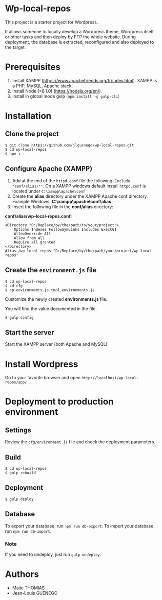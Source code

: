 # Wp-local-repos

This project is a starter project for Wordpress.

It allows someone to locally develop a Wordpress theme, Wordpress itself or other tasks and then deploy by FTP the whole website.
During deployment, the database is extracted, reconfigured and also deployed to the target.

# Prerequisites

1. Install XAMPP (https://www.apachefriends.org/fr/index.html). XAMPP is a PHP, MySQL, Apache stack.
3. Install Node (>8.1.0) (https://nodejs.org/en/).
4. Install in global mode gulp (`npm install -g gulp-cli`)


# Installation

## Clone the project

```
$ git clone https://github.com/jlguenego/wp-local-repos.git
$ cd wp-local-repos
$ npm i
```

## Configure Apache (XAMPP)

1. Add at the end of the `httpd.conf` file the following: `Include "conf/alias/*"`.
On a XAMPP windows default install `httpd.conf` is located  under `C:\xampp\apache\conf`
2. Create the **alias** directory under the XAMPP Apache conf directory. Example Windows: **C:\xampp\apache\conf\alias**.
3. Insert the following file in the **conf/alias** directory: 

**conf/alias/wp-local-repos.conf**:
```
<Directory "D:/Replace/by/the/path/to/your/project">
    Options Indexes FollowSymLinks Includes ExecCGI
    AllowOverride All
    Allow from all
	Require all granted
</Directory>
Alias /wp-local-repos "D:/Replace/by/the/path/your/project/wp-local-repos"
```

## Create the `environment.js` file

```
$ cd wp-local-repos
$ cd cfg
$ cp environments.js.tmpl environments.js
```

Customize the newly created **environments.js** file.

You will find the value documented in the file.

```
$ gulp config
```

## Start the server

Start the XAMPP server (both Apache and MySQL)


# Install Wordpress

Go to your favorite browser and open
`http://localhost/wp-local-repos/app/`

# Deployment to production environment

## Settings

Review the `cfg/environment.js` file and check the deployment parameters.

## Build

```
$ cd wp-local-repos
$ gulp rebuild
```

## Deployment

```
$ gulp deploy
```
## Database

To export your database, run `npm run db-export`.
To import your database, run `npm run db-import`.

### Note 

If you need to undeploy, just run `gulp undeploy`.


# Authors

- Maite THOMIAS
- Jean-Louis GUENEGO
